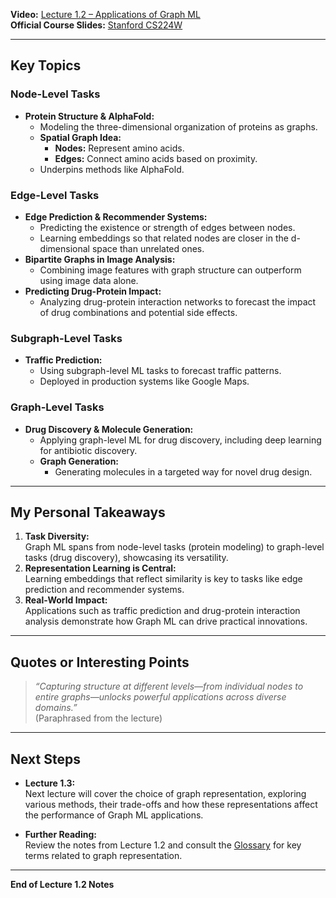 
**Video:** [Lecture 1.2 – Applications of Graph ML](https://www.youtube.com/watch?v=aBHC6xzx9YI&list=PLoROMvodv4rPLKxIpqhjhPgdQy7imNkDn&index=2)  
**Official Course Slides:** [Stanford CS224W](https://web.stanford.edu/class/cs224w/slides/01-intro.pdf)

***

## Key Topics

### Node-Level Tasks

- **Protein Structure & AlphaFold:**  
  - Modeling the three-dimensional organization of proteins as graphs.
  - **Spatial Graph Idea:**  
    - **Nodes:** Represent amino acids.  
    - **Edges:** Connect amino acids based on proximity.
  - Underpins methods like AlphaFold.

### Edge-Level Tasks

- **Edge Prediction & Recommender Systems:**  
  - Predicting the existence or strength of edges between nodes.
  - Learning embeddings so that related nodes are closer in the d-dimensional space than unrelated ones.
- **Bipartite Graphs in Image Analysis:**  
  - Combining image features with graph structure can outperform using image data alone.
- **Predicting Drug-Protein Impact:**  
  - Analyzing drug-protein interaction networks to forecast the impact of drug combinations and potential side effects.
  
### Subgraph-Level Tasks

- **Traffic Prediction:**  
  - Using subgraph-level ML tasks to forecast traffic patterns.
  - Deployed in production systems like Google Maps.
### Graph-Level Tasks

- **Drug Discovery & Molecule Generation:**  
  - Applying graph-level ML for drug discovery, including deep learning for antibiotic discovery.
  - **Graph Generation:**  
    - Generating molecules in a targeted way for novel drug design.

***

## My Personal Takeaways

1. **Task Diversity:**  
   Graph ML spans from node-level tasks (protein modeling) to graph-level tasks (drug discovery), showcasing its versatility.
2. **Representation Learning is Central:**  
   Learning embeddings that reflect similarity is key to tasks like edge prediction and recommender systems.
3. **Real-World Impact:**  
   Applications such as traffic prediction and drug-protein interaction analysis demonstrate how Graph ML can drive practical innovations.

***

## Quotes or Interesting Points

> *“Capturing structure at different levels—from individual nodes to entire graphs—unlocks powerful applications across diverse domains.”*  
> (Paraphrased from the lecture)

***

## Next Steps

- **Lecture 1.3:**  
	Next lecture will cover the choice of graph representation, exploring various methods, their trade-offs and how these representations affect the performance of Graph ML applications.

- **Further Reading:**  
	Review the notes from Lecture 1.2 and consult the [Glossary](Glossary.html) for key terms related to graph representation.

***

**End of Lecture 1.2 Notes**
